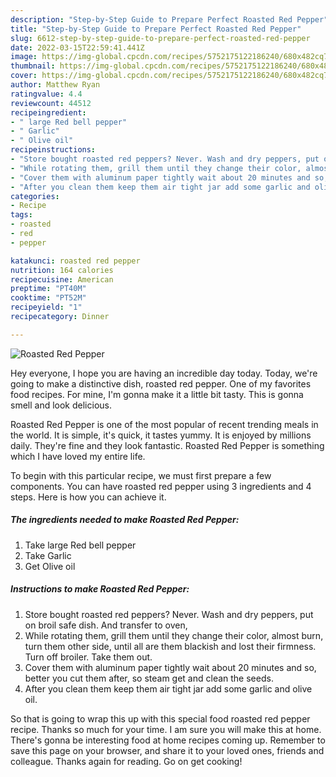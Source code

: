 ```yaml
---
description: "Step-by-Step Guide to Prepare Perfect Roasted Red Pepper"
title: "Step-by-Step Guide to Prepare Perfect Roasted Red Pepper"
slug: 6612-step-by-step-guide-to-prepare-perfect-roasted-red-pepper
date: 2022-03-15T22:59:41.441Z
image: https://img-global.cpcdn.com/recipes/5752175122186240/680x482cq70/roasted-red-pepper-recipe-main-photo.jpg
thumbnail: https://img-global.cpcdn.com/recipes/5752175122186240/680x482cq70/roasted-red-pepper-recipe-main-photo.jpg
cover: https://img-global.cpcdn.com/recipes/5752175122186240/680x482cq70/roasted-red-pepper-recipe-main-photo.jpg
author: Matthew Ryan
ratingvalue: 4.4
reviewcount: 44512
recipeingredient:
- " large Red bell pepper"
- " Garlic"
- " Olive oil"
recipeinstructions:
- "Store bought roasted red peppers? Never. Wash and dry peppers, put on broil safe dish. And transfer to oven,"
- "While rotating them, grill them until they change their color, almost burn, turn them other side, until all are them blackish and lost their firmness. Turn off broiler. Take them out."
- "Cover them with aluminum paper tightly wait about 20 minutes and so, better you cut them after, so steam get and clean the seeds."
- "After you clean them keep them air tight jar add some garlic and olive oil."
categories:
- Recipe
tags:
- roasted
- red
- pepper

katakunci: roasted red pepper 
nutrition: 164 calories
recipecuisine: American
preptime: "PT40M"
cooktime: "PT52M"
recipeyield: "1"
recipecategory: Dinner

---
```



![Roasted Red Pepper](https://img-global.cpcdn.com/recipes/5752175122186240/680x482cq70/roasted-red-pepper-recipe-main-photo.jpg)

Hey everyone, I hope you are having an incredible day today. Today, we're going to make a distinctive dish, roasted red pepper. One of my favorites food recipes. For mine, I'm gonna make it a little bit tasty. This is gonna smell and look delicious.

Roasted Red Pepper is one of the most popular of recent trending meals in the world. It is simple, it's quick, it tastes yummy. It is enjoyed by millions daily. They're fine and they look fantastic. Roasted Red Pepper is something which I have loved my entire life.




To begin with this particular recipe, we must first prepare a few components. You can have roasted red pepper using 3 ingredients and 4 steps. Here is how you can achieve it.

<!--inarticleads1-->

##### The ingredients needed to make Roasted Red Pepper:

1. Take  large Red bell pepper
1. Take  Garlic
1. Get  Olive oil




<!--inarticleads2-->

##### Instructions to make Roasted Red Pepper:

1. Store bought roasted red peppers? Never. Wash and dry peppers, put on broil safe dish. And transfer to oven,
1. While rotating them, grill them until they change their color, almost burn, turn them other side, until all are them blackish and lost their firmness. Turn off broiler. Take them out.
1. Cover them with aluminum paper tightly wait about 20 minutes and so, better you cut them after, so steam get and clean the seeds.
1. After you clean them keep them air tight jar add some garlic and olive oil.




So that is going to wrap this up with this special food roasted red pepper recipe. Thanks so much for your time. I am sure you will make this at home. There's gonna be interesting food at home recipes coming up. Remember to save this page on your browser, and share it to your loved ones, friends and colleague. Thanks again for reading. Go on get cooking!
